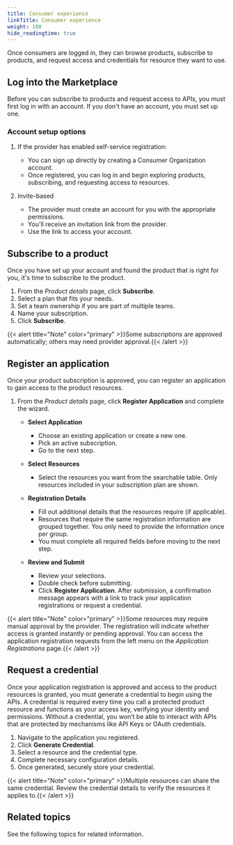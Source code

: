 ```yaml
---
title: Consumer experience
linkTitle: Consumer experience
weight: 100
hide_readingtime: true
---
```


Once consumers are logged in, they can browse products, subscribe to products, and request access and credentials for resource they want to use.

## Log into the Marketplace

Before you can subscribe to products and request access to APIs, you must first log in with an account. If you don't have an account, you must set up one.

### Account setup options

1. If the provider has enabled self-service registration:

    * You can sign up directly by creating a Consumer Organization account.
    * Once registered, you can log in and begin exploring products, subscribing, and requesting access to resources.

2. Invite-based

    * The provider must create an account for you with the appropriate permissions.
    * You'll receive an invitation link from the provider.
    * Use the link to access your account.

## Subscribe to a product

Once you have set up your account and found the product that is right for you, it's time to subscribe to the product.

1. From the *Product details* page, click **Subscribe**.
2. Select a plan that fits your needs.
3. Set a team ownership if you are part of multiple teams.
4. Name your subscription.
5. Click **Subscribe**.

{{< alert title="Note" color="primary" >}}Some subscriptions are approved automatically; others may need provider approval.{{< /alert >}}

## Register an application

Once your product subscription is approved, you can register an application to gain access to the product resources.

1. From the *Product details* page, click **Register Application** and complete the wizard.

    * **Select Application**
        * Choose an existing application or create a new one.
        * Pick an active subscription.
        * Go to the next step.

    * **Select Resources**
        * Select the resources you want from the searchable table. Only resources included in your subscription plan are shown.

    * **Registration Details**
        * Fill out additional details that the resources require (if applicable).
        * Resources that require the same registration information are grouped together. You only need to provide the information once per group.
        * You must complete all required fields before moving to the next step.

    * **Review and Submit**
        * Review your selections.
        * Double check before submitting.
        * Click **Register Application**. After submission, a confirmation message appears with a link to track your application registrations or request a credential.

{{< alert title="Note" color="primary" >}}Some resources may require manual approval by the provider. The registration will indicate whether access is granted instantly or pending approval. You can access the application registration requests from the left menu on the *Application Registrations* page.{{< /alert >}}

## Request a credential

Once your application registration is approved and access to the product resources is granted, you must generate a credential to begin using the APIs. A credential is required every time you call a protected product resource and functions as your access key, verifying your identity and permissions. Without a credential, you won’t be able to interact with APIs that are protected by mechanisms like API Keys or OAuth credentials.

1. Navigate to the application you registered.
2. Click **Generate Credential**.
3. Select a resource and the credential type.
4. Complete necessary configuration details.
5. Once generated, securely store your credential.

{{< alert title="Note" color="primary" >}}Multiple resources can share the same credential. Review the credential details to verify the resources it applies to.{{< /alert >}}

## Related topics

See the following topics for related information.
